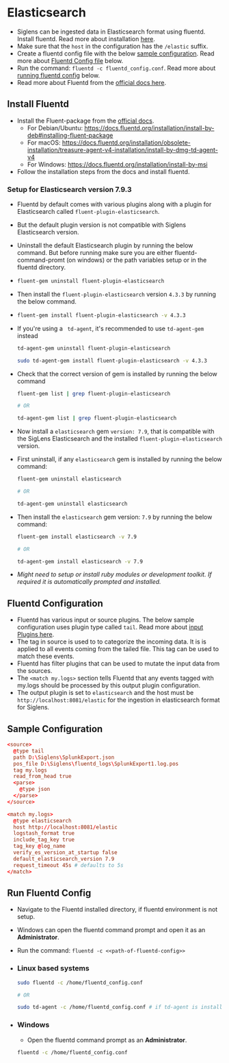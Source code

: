 # Elasticsearch

- Siglens can be ingested data in Elasticsearch format using fluentd. Install fluentd. Read more about installation [here](#install-fluentd).
- Make sure that the `host` in the configuration has the `/elastic` suffix.
- Create a fluentd config file with the below [sample configuration](#sample-configuration). Read more about [Fluentd Config file](#fluentd-configuration) below.
- Run the command: `fluentd -c fluentd_config.conf`. Read more about [running fluentd config](#run-fluentd-config) below.
- Read more about Fluentd from the [official docs here](https://docs.fluentd.org/).

## Install Fluentd

- Install the Fluent-package from the [official docs](https://docs.fluentd.org/installation).
  - For Debian/Ubuntu: https://docs.fluentd.org/installation/install-by-deb#installing-fluent-package
  - For macOS: https://docs.fluentd.org/installation/obsolete-installation/treasure-agent-v4-installation/install-by-dmg-td-agent-v4
  - For Windows: https://docs.fluentd.org/installation/install-by-msi
- Follow the installation steps from the docs and install fluentd.

### Setup for Elasticsearch version 7.9.3

- Fluentd by default comes with various plugins along with a plugin for Elasticsearch called `fluent-plugin-elasticsearch`.
- But the default plugin version is not compatible with Siglens Elasticsearch version.
- Uninstall the default Elasticsearch plugin by running the below command. But before running make sure you are either fluentd-command-promt (on windows) or the path variables setup or in the fluentd directory.
- ```bash
  fluent-gem uninstall fluent-plugin-elasticsearch
  ```
- Then install the `fluent-plugin-elasticsearch` version `4.3.3` by running the below command.
- ```bash
  fluent-gem install fluent-plugin-elasticsearch -v 4.3.3
  ```
- If you're using a ` td-agent`, it's recommended to use `td-agent-gem` instead

  ```bash
  td-agent-gem uninstall fluent-plugin-elasticsearch

  sudo td-agent-gem install fluent-plugin-elasticsearch -v 4.3.3
  ```

- Check that the correct version of gem is installed by running the below command

  ```bash
  fluent-gem list | grep fluent-plugin-elasticsearch

  # OR

  td-agent-gem list | grep fluent-plugin-elasticsearch
  ```

- Now install a `elasticsearch` gem `version: 7.9`, that is compatible with the SigLens Elasticsearch and the installed `fluent-plugin-elasticsearch` version.

- First uninstall, if any `elasticsearch` gem is installed by running the below command:

  ```bash
  fluent-gem uninstall elasticsearch

  # OR

  td-agent-gem uninstall elasticsearch
  ```

- Then install the `elasticsearch` gem version: `7.9` by running the below command:

  ```bash
  fluent-gem install elasticsearch -v 7.9

  # OR

  td-agent-gem install elasticsearch -v 7.9
  ```

- _Might need to setup or install ruby modules or development toolkit. If required it is automatically prompted and installed._

## Fluentd Configuration

- Fluentd has various input or source plugins. The below sample configuration uses plugin type called `tail`. Read more about [input Plugins here](https://docs.fluentd.org/input).
- The tag in source is used to to categorize the incoming data. It is is applied to all events coming from the tailed file. This tag can be used to match these events.
- Fluentd has filter plugins that can be used to mutate the input data from the sources.
- The `<match my.logs>` section tells Fluentd that any events tagged with my.logs should be processed by this output plugin configuration.
- The output plugin is set to `elasticsearch` and the host must be `http://localhost:8081/elastic` for the ingestion in elasticsearch format for Siglens.

## Sample Configuration

```conf
<source>
  @type tail
  path D:\Siglens\SplunkExport.json
  pos_file D:\Siglens\fluentd_logs\SplunkExport1.log.pos
  tag my.logs
  read_from_head true
  <parse>
    @type json
  </parse>
</source>

<match my.logs>
  @type elasticsearch
  host http://localhost:8081/elastic
  logstash_format true
  include_tag_key true
  tag_key @log_name
  verify_es_version_at_startup false
  default_elasticsearch_version 7.9
  request_timeout 45s # defaults to 5s
</match>
```

## Run Fluentd Config

- Navigate to the Fluentd installed directory, if fluentd environment is not setup.
- Windows can open the fluentd command prompt and open it as an **Administrator**.
- Run the command: `fluentd -c <<path-of-fluentd-config>>`

- ### Linux based systems

  ```bash
  sudo fluentd -c /home/fluentd_config.conf

  # OR

  sudo td-agent -c /home/fluentd_config.conf # if td-agent is installed
  ```

- ### Windows

  - Open the fluentd command prompt as an **Administrator**.

  ```bash
  fluentd -c /home/fluentd_config.conf
  ```
